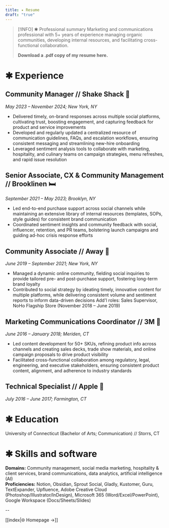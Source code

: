 ```yaml
---
title: ✦ Resume
draft: "true"
---
```

> [!INFO] ✱ Professional summary
> Marketing and communications professional with 5+ years of experience managing organic communities, developing internal resources, and facilitating cross-functional collaboration.
> 
> **Download a .pdf copy of my resume here.**

# **✱ Experience**
## **Community Manager // Shake Shack 🍔**
*May 2023 – November 2024; New York, NY*
- Delivered timely, on-brand responses across multiple social platforms, cultivating trust, boosting engagement, and capturing feedback for product and service improvements
- Developed and regularly updated a centralized resource of communication guidelines, FAQs, and escalation workflows, ensuring consistent messaging and streamlining new-hire onboarding
- Leveraged sentiment analysis tools to collaborate with marketing, hospitality, and culinary teams on campaign strategies, menu refreshes, and rapid issue resolution

## **Senior Associate, CX & Community Management // Brooklinen 🛏️**
*September 2021 – May 2023; Brooklyn, NY*
- Led end-to-end purchase support across social channels while maintaining an extensive library of internal resources (templates, SOPs, style guides) for consistent brand communication
- Coordinated sentiment insights and community feedback with social, influencer, retention, and PR teams, bolstering launch campaigns and guiding ad-hoc crisis response efforts

## **Community Associate // Away 🧳**
*June 2019 – September 2021; New York, NY*
- Managed a dynamic online community, fielding social inquiries to provide tailored pre- and post-purchase support, fostering long-term brand loyalty
- Contributed to social strategy by ideating timely, innovative content for multiple platforms, while delivering consistent volume and sentiment reports to inform data-driven decisions
Add'l roles: Sales Supervisor, NoHo Flagship Store (November 2018 – June 2019)

## **Marketing Communications Coordinator // 3M 🔬**
*June 2016 – January 2018; Meriden, CT*
- Led content development for 50+ SKUs, refining product info across channels and creating sales decks, trade show materials, and online campaign proposals to drive product visibility
- Facilitated cross-functional collaboration among regulatory, legal, engineering, and executive stakeholders, ensuring consistent product content, alignment, and adherence to industry standards

## **Technical Specialist // Apple 🍎**
*July 2016 – June 2017; Farmington, CT*

# **✱ Education**  
University of Connecticut (Bachelor of Arts; Communication) // Storrs, CT  
  
# **✱ Skills and software**  
**Domains:** Community management, social media marketing, hospitality & client services, brand communications, data analytics, artificial intelligence (AI)  
**Proficiencies:** Notion, Obsidian, Sprout Social, Gladly, Kustomer, Guru, TextExpander, Upfluence, Adobe Creative Cloud (Photoshop/Illustrator/InDesign), Microsoft 365 (Word/Excel/PowerPoint), Google Workspace (Docs/Sheets/Slides)

--

[[index|🌐 Homepage →]]